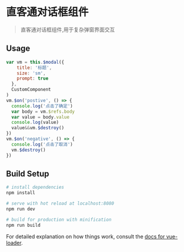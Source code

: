 # 直客通对话框组件

> 直客通对话框组件,用于复杂弹窗界面交互

## Usage

```javascript
var vm = this.$modal({
    title: '标题',
    size: 'sm',
    prompt: true
  },
  CustomComponent
)
vm.$on('postive', () => {
  console.log('点击了确定')
  var body = vm.$refs.body
  var value = body.value
  console.log(value)
  value&&vm.$destroy()
})
vm.$on('negative', () => {
  console.log('点击了取消')
  vm.$destroy()
})
```

## Build Setup

``` bash
# install dependencies
npm install

# serve with hot reload at localhost:8080
npm run dev

# build for production with minification
npm run build
```

For detailed explanation on how things work, consult the [docs for vue-loader](http://vuejs.github.io/vue-loader).
